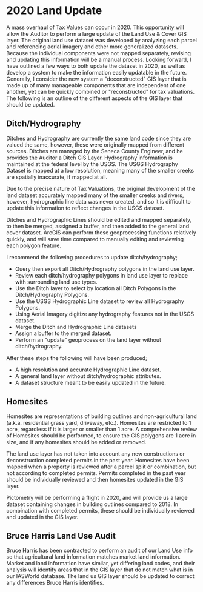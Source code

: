 # 2020 Land Update
A mass overhaul of Tax Values can occur in 2020. This opportunity will allow the
Auditor to perform a large update of the Land Use & Cover GIS layer. The
original land use dataset was developed by analyzing each parcel and referencing
aerial imagery and other more generalized datasets. Because the individual
components were not mapped separately, revising and updating this information
will be a manual process. Looking forward, I have outlined a few ways to both
update the dataset in 2020, as well as develop a system to make the information
easily updatable in the future. Generally, I consider the new system a
"deconstructed" GIS layer that is made up of many manageable components that are
independent of one another, yet can be quickly combined or "reconstructed" for
tax valuations. The following is an outline of the different aspects of the GIS
layer that should be updated.

## Ditch/Hydrography
Ditches and Hydrography are currently the same land code since they are valued
the same, however, these were originally mapped from different sources. Ditches
are managed by the Seneca County Engineer, and he provides the Auditor a Ditch
GIS Layer. Hydrography information is maintained at the federal level by the
USGS. The USGS Hydrography Dataset is mapped at a low resolution, meaning many
of the smaller creeks are spatially inaccurate, if mapped at all.

Due to the precise nature of Tax Valuations, the original development of the
land dataset accurately mapped many of the smaller creeks and rivers, however,
hydrographic line data was never created, and so it is difficult to update this
information to reflect changes in the USGS dataset.

Ditches and Hydrographic Lines should be edited and mapped separately, to then
be merged, assigned a buffer, and then added to the general land cover dataset.
ArcGIS can perform these geoprocessing functions relatively quickly, and will
save time compared to manually editing and reviewing each polygon feature.

I recommend the following procedures to update ditch/hydrography;
- Query then export all Ditch/Hydrography polygons in the land use layer.
- Review each ditch/hydrography polygons in land use layer to replace with
  surrounding land use types.
- Use the Ditch layer to select by location all Ditch Polygons in the
  Ditch/Hydrography Polygons.
- Use the USGS Hydrographic Line dataset to review all Hydrography Polygons.
- Using Aerial Imagery digitize any hydrography features not in the USGS dataset.
- Merge the Ditch and Hydrographic Line datasets
- Assign a buffer to the merged dataset.
- Perform an "update" geoprocess on the land layer without ditch/hydrography.

After these steps the following will have been produced;
- A high resolution and accurate Hydrographic Line dataset.
- A general land layer without ditch/hydrographic attributes.
- A dataset structure meant to be easily updated in the future.

## Homesites
Homesites are representations of building outlines and non-agricultural land
(a.k.a. residential grass yard, driveway, etc.). Homesites are restricted to 1
acre, regardless if it is larger or smaller than 1 acre. A comprehensive review
of Homesites should be performed, to ensure the GIS polygons are 1 acre in size,
and if any homesites should be added or removed.

The land use layer has not taken into account any new constructions or
deconstruction completed permits in the past year. Homesites have been mapped
when a property is reviewed after a parcel split or combination, but not
according to completed permits. Permits completed in the past year should be
individually reviewed and then homesites updated in the GIS layer.

Pictometry will be performing a flight in 2020, and will provide us a large
dataset containing changes in building outlines compared to 2018. In combination
with completed permits, these should be individually reviewed and updated in the
GIS layer.

## Bruce Harris Land Use Audit
Bruce Harris has been contracted to perform an audit of our Land Use info so
that agricultural land information matches market land information. Market and
land information have similar, yet differing land codes, and their analysis will
identify areas that in the GIS layer that do not match what is in our IASWorld
database. The land us GIS layer should be updated to correct any differences
Bruce Harris identifies.
